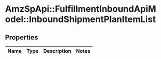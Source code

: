 # AmzSpApi::FulfillmentInboundApiModel::InboundShipmentPlanItemList

## Properties
Name | Type | Description | Notes
------------ | ------------- | ------------- | -------------


